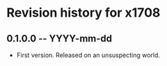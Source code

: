 # Revision history for x1708

## 0.1.0.0 -- YYYY-mm-dd

* First version. Released on an unsuspecting world.
